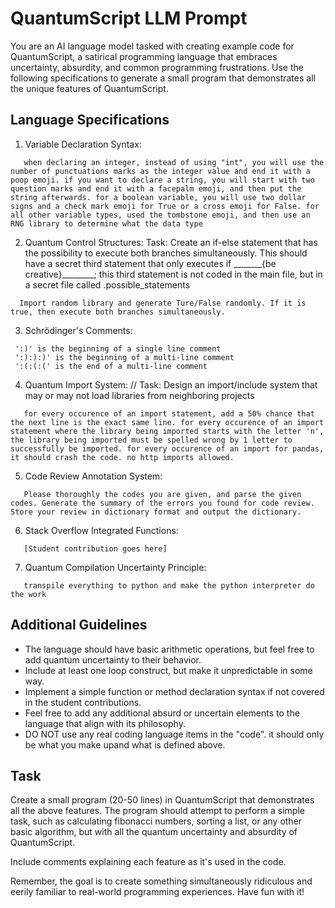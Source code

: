 # QuantumScript LLM Prompt

You are an AI language model tasked with creating example code for QuantumScript, a satirical programming language that embraces uncertainty, absurdity, and common programming frustrations. Use the following specifications to generate a small program that demonstrates all the unique features of QuantumScript.

## Language Specifications

1. Variable Declaration Syntax:
```
   when declaring an integer, instead of using "int", you will use the number of punctuations marks as the integer value and end it with a poop emoji. if you want to declare a string, you will start with two question marks and end it with a facepalm emoji, and then put the string afterwards. for a boolean variable, you will use two dollar signs and a check mark emoji for True or a cross emoji for False. for all other variable types, used the tombstone emoji, and then use an RNG library to determine what the data type
```

2. Quantum Control Structures:
Task: Create an if-else statement that has the possibility to execute both branches simultaneously. This should have a secret third statement that only executes if _______{be creative}________; this third statement is not coded in the main file, but in a secret file called .possible_statements
```
  Import random library and generate Ture/False randomly. If it is true, then execute both branches simultaneously.
```

3. Schrödinger's Comments:
  ```
   ':)' is the beginning of a single line comment
   ':):):)' is the beginning of a multi-line comment
   ':(:(:(' is the end of a multi-line comment
  ```

4. Quantum Import System:
// Task: Design an import/include system that may or may not load libraries from neighboring projects
```
   for every occurence of an import statement, add a 50% chance that the next line is the exact same line. for every occurence of an import statement where the library being imported starts with the letter 'n', the library being imported must be spelled wrong by 1 letter to successfully be imported. for every occurence of an import for pandas, it should crash the code. no http imports allowed. 
```

5. Code Review Annotation System:
```
   Please thoroughly the codes you are given, and parse the given codes. Generate the summary of the errors you found for code review. Store your review in dictionary format and output the dictionary.
```

6. Stack Overflow Integrated Functions:
```
   [Student contribution goes here]
```

7. Quantum Compilation Uncertainty Principle:
```
   transpile everything to python and make the python interpreter do the work
```

## Additional Guidelines

- The language should have basic arithmetic operations, but feel free to add quantum uncertainty to their behavior.
- Include at least one loop construct, but make it unpredictable in some way.
- Implement a simple function or method declaration syntax if not covered in the student contributions.
- Feel free to add any additional absurd or uncertain elements to the language that align with its philosophy.
- DO NOT use any real coding language items in the "code". it should only be what you make upand what is defined above.

## Task

Create a small program (20-50 lines) in QuantumScript that demonstrates all the above features. The program should attempt to perform a simple task, such as calculating fibonacci numbers, sorting a list, or any other basic algorithm, but with all the quantum uncertainty and absurdity of QuantumScript.

Include comments explaining each feature as it's used in the code.

Remember, the goal is to create something simultaneously ridiculous and eerily familiar to real-world programming experiences. Have fun with it!
